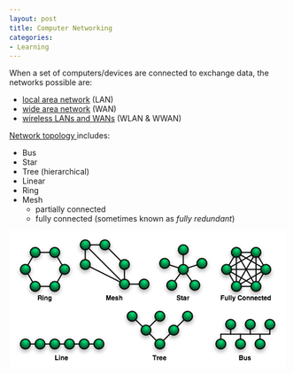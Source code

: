 ```yaml
---
layout: post
title: Computer Networking
categories:
- Learning
---
```



When a set of computers/devices are connected to exchange data, the networks possible are:

- [local area network](http://share.sweska.net/wiki/Local_area_network "Local area network") (LAN)
- [wide area network](http://share.sweska.net/wiki/Wide_area_network "Wide area network") (WAN)
- [wireless LANs and WANs](http://share.sweska.net/wiki/Wireless_network "Wireless network") (WLAN & WWAN)

[Network topology ](http://en.wikipedia.org/wiki/Network_topology)includes:
- Bus
- Star
- Tree (hierarchical)
- Linear
- Ring
- Mesh
  - partially connected
  - fully connected (sometimes known as _fully redundant_)

![](/img/networktopologies.jpg "networktopologies")

